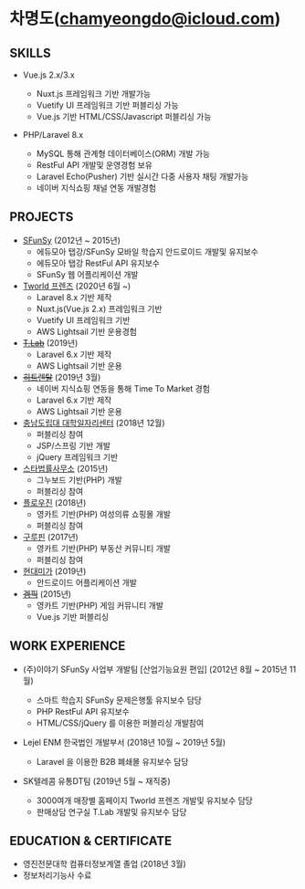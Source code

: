 # 차명도(chamyeongdo@icloud.com)

## SKILLS
- Vue.js 2.x/3.x
    - Nuxt.js 프레임워크 기반 개발가능
    - Vuetify UI 프레임워크 기반 퍼블리싱 가능
    - Vue.js 기반 HTML/CSS/Javascript 퍼블리싱 가능
    
- PHP/Laravel 8.x
    - MySQL 통해 관계형 데이터베이스(ORM) 개발 가능
    - RestFul API 개발및 운영경험 보유
    - Laravel Echo(Pusher) 기반 실시간 다중 사용자 채팅 개발가능
    - 네이버 지식쇼핑 채널 연동 개발경험
   
## PROJECTS
- [SFunSy](http://sfunsy.edumoa.com) (2012년 ~ 2015년)
    - 에듀모아 탭강/SFunSy 모바일 학습지 안드로이드 개발및 유지보수
    - 에듀모아 탭강 RestFul API 유지보수
    - SFunSy 웹 어플리케이션 개발
- [Tworld 프렌즈](https://tworldfriends.co.kr) (2020년 6월 ~)
    - Laravel 8.x 기반 제작
    - Nuxt.js(Vue.js 2.x) 프레임워크 기반
    - Vuetify UI 프레임워크 기반
    - AWS Lightsail 기반 운용경험
- [~~T.Lab~~](skt.world) (2019년)
    - Laravel 6.x 기반 제작
    - AWS Lightsail 기반 운용
- [~~히트렌탈~~](https://hitrental.co.kr) (2019년 3월)
    - 네이버 지식쇼핑 연동을 통해 Time To Market 경험
    - Laravel 6.x 기반 제작
    - AWS Lightsail 기반 운용
- [충남도립대 대학일자리센터](https://job.cnsu.ac.kr) (2018년 12월)
    - 퍼블리싱 참여
    - JSP/스프링 기반 개발
    - jQuery 프레임워크 기반
- [스타법률사무소](https://www.star-law.com) (2015년)
    - 그누보드 기반(PHP) 개발
    - 퍼블리싱 참여
- [플로우진](https://flow-jeans.com) (2018년)
    - 영카트 기반(PHP) 여성의류 쇼핑몰 개발
    - 퍼블리싱 참여
- [구루핀](https://gurupin.co.kr) (2017년)
    - 영카트 기반(PHP) 부동산 커뮤니티 개발
    - 퍼블리싱 참여
- [현대미가](https://play.google.com/store/apps/details?id=com.hyundaimiga.hyundaimigaapp&hl=ko&gl=US) (2019년)
    - 안드로이드 어플리케이션 개발 
- [~~겜픽~~](https://gempic.kr) (2015년)
    - 영카트 기반(PHP) 게임 커뮤니티 개발
    - Vue.js 기반 퍼블리싱

## WORK EXPERIENCE

- (주)이야기 SFunSy 사업부 개발팀 [산업기능요원 편입] (2012년 8월 ~ 2015년 11월)
    - 스마트 학습지 SFunSy 문제은행툴 유지보수 담당
    - PHP RestFul API 유지보수
    - HTML/CSS/jQuery 를 이용한 퍼블리싱 개발참여
    
- Lejel ENM 한국법인 개발부서 (2018년 10월 ~ 2019년 5월)
    - Laravel 을 이용한 B2B 폐쇄몰 유지보수 담당
     
- SK텔레콤 유통DT팀 (2019년 5월 ~ 재직중)
    - 3000여개 매장별 홈페이지 Tworld 프렌즈 개발및 유지보수 담당
    - 판매상담 연구실 T.Lab 개발및 유지보수 담당

## EDUCATION & CERTIFICATE

- 영진전문대학 컴퓨터정보계열 졸업 (2018년 3월)
- 정보처리기능사 수료
